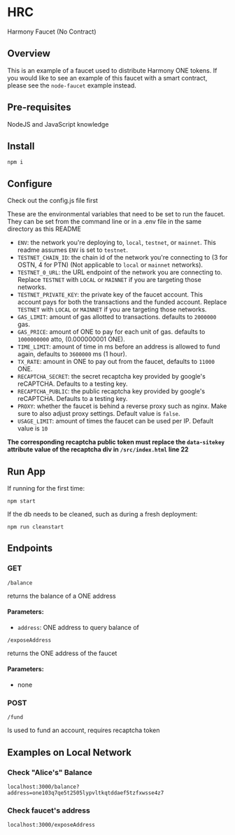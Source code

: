 # HRC
Harmony Faucet (No Contract)

## Overview
This is an example of a faucet used to distribute Harmony ONE tokens. If you would like to see an example of this faucet with a smart contract, please see the `node-faucet` example instead.

## Pre-requisites
NodeJS and JavaScript knowledge

## Install
```
npm i
```
## Configure
Check out the config.js file first

These are the environmental variables that need to be set to run the faucet. They can be set from the command line or in a .env file in the same directory as this README

* `ENV`: the network you're deploying to, `local`, `testnet`, or `mainnet`. This readme assumes `ENV` is set to `testnet`.
* `TESTNET_CHAIN_ID`: the chain id of the network you're connecting to (3 for OSTN, 4 for PTN) (Not applicable to `local` or `mainnet` networks).
* `TESTNET_0_URL`: the URL endpoint of the network you are connecting to. Replace `TESTNET` with `LOCAL` or `MAINNET` if you are targeting those networks.
* `TESTNET_PRIVATE_KEY`: the private key of the faucet account. This account pays for both the transactions and the funded account. Replace `TESTNET` with `LOCAL` or `MAINNET` if you are targeting those networks.
* `GAS_LIMIT`: amount of gas allotted to transactions. defaults to `2000000` gas.
* `GAS_PRICE`: amount of ONE to pay for each unit of gas. defaults to `1000000000` atto, (0.000000001 ONE).
* `TIME_LIMIT`: amount of time in ms before an address is allowed to fund again, defaults to `3600000` ms (1 hour).
* `TX_RATE`: amount in ONE to pay out from the faucet, defaults to `11000` ONE.
* `RECAPTCHA_SECRET`: the secret recaptcha key provided by google's reCAPTCHA. Defaults to a testing key.
* `RECAPTCHA_PUBLIC`: the public recaptcha key provided by google's reCAPTCHA. Defaults to a testing key.
* `PROXY`: whether the faucet is behind a reverse proxy such as nginx. Make sure to also adjust proxy settings. Default value is `false`.
* `USAGE_LIMIT`: amount of times the faucet can be used per IP. Default value is `10`

**The corresponding recaptcha public token must replace the `data-sitekey` attribute value of the recaptcha div in `/src/index.html` line 22**

## Run App
If running for the first time:
```
npm start
```
If the db needs to be cleaned, such as during a fresh deployment:
```
npm run cleanstart
```
## Endpoints
### GET
```
/balance
```
returns the balance of a ONE address
#### Parameters:
- `address`: ONE address to query balance of

```
/exposeAddress
```
returns the ONE address of the faucet
#### Parameters:
- none

### POST
```
/fund
```
Is used to fund an account, requires recaptcha token

## Examples on Local Network

### Check "Alice's" Balance 
```
localhost:3000/balance?address=one103q7qe5t2505lypvltkqtddaef5tzfxwsse4z7
```
### Check faucet's address
```
localhost:3000/exposeAddress
```